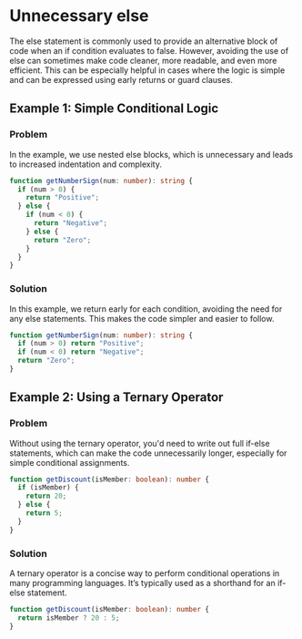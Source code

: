 # Unnecessary else

The else statement is commonly used to provide an alternative block of code when an if condition evaluates to false. However, avoiding the use of else can sometimes make code cleaner, more readable, and even more efficient. This can be especially helpful in cases where the logic is simple and can be expressed using early returns or guard clauses.

## Example 1: Simple Conditional Logic

### Problem

In the example, we use nested else blocks, which is unnecessary and leads to increased indentation and complexity.

```ts
function getNumberSign(num: number): string {
  if (num > 0) {
    return "Positive";
  } else {
    if (num < 0) {
      return "Negative";
    } else {
      return "Zero";
    }
  }
}
```

### Solution

In this example, we return early for each condition, avoiding the need for any else statements. This makes the code simpler and easier to follow.

```ts
function getNumberSign(num: number): string {
  if (num > 0) return "Positive";
  if (num < 0) return "Negative";
  return "Zero";
}
```

## Example 2: Using a Ternary Operator

### Problem

Without using the ternary operator, you'd need to write out full if-else statements, which can make the code unnecessarily longer, especially for simple conditional assignments.

```ts
function getDiscount(isMember: boolean): number {
  if (isMember) {
    return 20;
  } else {
    return 5;
  }
}
```

### Solution


A ternary operator is a concise way to perform conditional operations in many programming languages. It’s typically used as a shorthand for an if-else statement.

```ts
function getDiscount(isMember: boolean): number {
  return isMember ? 20 : 5;
}
```